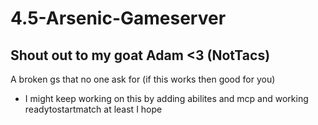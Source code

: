 # 4.5-Arsenic-Gameserver
## Shout out to my goat Adam <3 (NotTacs)
A broken gs that no one ask for (if this works then good for you)
- I might keep working on this by adding abilites and mcp and working readytostartmatch at least I hope
